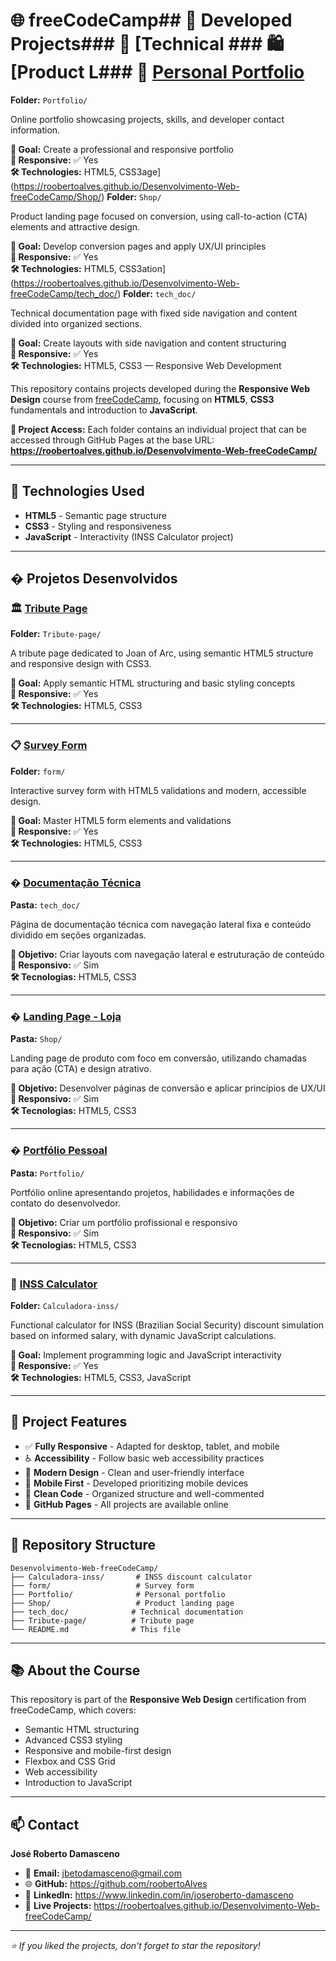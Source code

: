 # 🌐 freeCodeCamp## 🚀 Developed Projects### 📄 [Technical ### 🛍️ [Product L### 💼 [Personal Portfolio](https://roobertoalves.github.io/Desenvolvimento-Web-freeCodeCamp/Portfolio/)
**Folder:** `Portfolio/`

Online portfolio showcasing projects, skills, and developer contact information.

**🎯 Goal:** Create a professional and responsive portfolio  
**📱 Responsive:** ✅ Yes  
**🛠️ Technologies:** HTML5, CSS3age](https://roobertoalves.github.io/Desenvolvimento-Web-freeCodeCamp/Shop/)
**Folder:** `Shop/`

Product landing page focused on conversion, using call-to-action (CTA) elements and attractive design.

**🎯 Goal:** Develop conversion pages and apply UX/UI principles  
**📱 Responsive:** ✅ Yes  
**🛠️ Technologies:** HTML5, CSS3ation](https://roobertoalves.github.io/Desenvolvimento-Web-freeCodeCamp/tech_doc/)
**Folder:** `tech_doc/`

Technical documentation page with fixed side navigation and content divided into organized sections.

**🎯 Goal:** Create layouts with side navigation and content structuring  
**📱 Responsive:** ✅ Yes  
**🛠️ Technologies:** HTML5, CSS3 — Responsive Web Development

This repository contains projects developed during the **Responsive Web Design** course from [freeCodeCamp](https://www.freecodecamp.org/), focusing on **HTML5**, **CSS3** fundamentals and introduction to **JavaScript**.

**🔗 Project Access:** Each folder contains an individual project that can be accessed through GitHub Pages at the base URL: 
**https://roobertoalves.github.io/Desenvolvimento-Web-freeCodeCamp/**

---

## 🔧 Technologies Used

- **HTML5** - Semantic page structure
- **CSS3** - Styling and responsiveness  
- **JavaScript** - Interactivity (INSS Calculator project)

---

## � Projetos Desenvolvidos

### 🏛️ [Tribute Page](https://roobertoalves.github.io/Desenvolvimento-Web-freeCodeCamp/Tribute-page/)
**Folder:** `Tribute-page/`

A tribute page dedicated to Joan of Arc, using semantic HTML5 structure and responsive design with CSS3.

**🎯 Goal:** Apply semantic HTML structuring and basic styling concepts  
**📱 Responsive:** ✅ Yes  
**🛠️ Technologies:** HTML5, CSS3

---

### 📋 [Survey Form](https://roobertoalves.github.io/Desenvolvimento-Web-freeCodeCamp/form/)
**Folder:** `form/`

Interactive survey form with HTML5 validations and modern, accessible design.

**🎯 Goal:** Master HTML5 form elements and validations  
**📱 Responsive:** ✅ Yes  
**🛠️ Technologies:** HTML5, CSS3

---

### � [Documentação Técnica](https://roobertoalves.github.io/Desenvolvimento-Web-freeCodeCamp/tech_doc/)
**Pasta:** `tech_doc/`

Página de documentação técnica com navegação lateral fixa e conteúdo dividido em seções organizadas.

**🎯 Objetivo:** Criar layouts com navegação lateral e estruturação de conteúdo  
**📱 Responsivo:** ✅ Sim  
**🛠️ Tecnologias:** HTML5, CSS3

---

### �️ [Landing Page - Loja](https://roobertoalves.github.io/Desenvolvimento-Web-freeCodeCamp/Shop/)
**Pasta:** `Shop/`

Landing page de produto com foco em conversão, utilizando chamadas para ação (CTA) e design atrativo.

**🎯 Objetivo:** Desenvolver páginas de conversão e aplicar princípios de UX/UI  
**📱 Responsivo:** ✅ Sim  
**🛠️ Tecnologias:** HTML5, CSS3

---

### � [Portfólio Pessoal](https://roobertoalves.github.io/Desenvolvimento-Web-freeCodeCamp/Portfolio/)
**Pasta:** `Portfolio/`

Portfólio online apresentando projetos, habilidades e informações de contato do desenvolvedor.

**🎯 Objetivo:** Criar um portfólio profissional e responsivo  
**📱 Responsivo:** ✅ Sim  
**🛠️ Tecnologias:** HTML5, CSS3

---

### 🧮 [INSS Calculator](https://roobertoalves.github.io/Desenvolvimento-Web-freeCodeCamp/Calculadora-inss/)
**Folder:** `Calculadora-inss/`

Functional calculator for INSS (Brazilian Social Security) discount simulation based on informed salary, with dynamic JavaScript calculations.

**🎯 Goal:** Implement programming logic and JavaScript interactivity  
**📱 Responsive:** ✅ Yes  
**🛠️ Technologies:** HTML5, CSS3, JavaScript

---

## 🌟 Project Features

- ✅ **Fully Responsive** - Adapted for desktop, tablet, and mobile
- ♿ **Accessibility** - Follow basic web accessibility practices
- 🎨 **Modern Design** - Clean and user-friendly interface
- 📱 **Mobile First** - Developed prioritizing mobile devices
- 🧹 **Clean Code** - Organized structure and well-commented
- 🔗 **GitHub Pages** - All projects are available online

---

## 📁 Repository Structure

```
Desenvolvimento-Web-freeCodeCamp/
├── Calculadora-inss/       # INSS discount calculator
├── form/                   # Survey form
├── Portfolio/              # Personal portfolio
├── Shop/                   # Product landing page
├── tech_doc/              # Technical documentation
├── Tribute-page/          # Tribute page
└── README.md              # This file
```

---

## 📚 About the Course

This repository is part of the **Responsive Web Design** certification from freeCodeCamp, which covers:

- Semantic HTML structuring
- Advanced CSS3 styling
- Responsive and mobile-first design
- Flexbox and CSS Grid
- Web accessibility
- Introduction to JavaScript

---

## 📫 Contact

**José Roberto Damasceno**

- 📧 **Email:** jbetodamasceno@gmail.com  
- 🌐 **GitHub:** https://github.com/roobertoAlves
- 💼 **LinkedIn:** https://www.linkedin.com/in/joseroberto-damasceno
- 🔗 **Live Projects:** https://roobertoalves.github.io/Desenvolvimento-Web-freeCodeCamp/

---

*⭐ If you liked the projects, don't forget to star the repository!*
